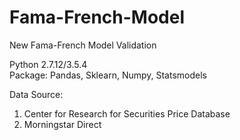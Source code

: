 # Fama-French-Model
New Fama-French Model Validation


Python 2.7.12/3.5.4  
Package: Pandas, Sklearn, Numpy, Statsmodels  

Data Source:  
1) Center for Research for Securities Price Database  
2) Morningstar Direct  
